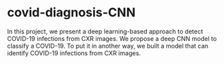 ﻿# covid-diagnosis-CNN
In this project, we present a deep learning-based approach to detect COVID-19
infections from CXR images. We propose a deep CNN model to classify a COVID-19. To put
it in another way, we built a model that can identify COVID-19 infections from CXR images.
